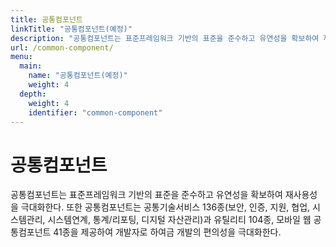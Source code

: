 ```yaml
---
title: 공통컴포넌트
linkTitle: "공통컴포넌트(예정)"
description: "공통컴포넌트는 표준프레임워크 기반의 표준을 준수하고 유연성을 확보하여 재사용성을 극대화한다. 또한 공통컴포넌트는 공통기술서비스 136종(보안, 인증, 지원, 협업, 시스템관리, 시스템연계, 통계/리포팅, 디지털 자산관리)과 유틸리티 104종, 모바일 웹 공통컴포넌트 41종을 제공하여 개발자로 하여금 개발의 편의성을 극대화한다."
url: /common-component/
menu:
  main:
    name: "공통컴포넌트(예정)"
    weight: 4
  depth:
    weight: 4
    identifier: "common-component"
---
```

# 공통컴포넌트

공통컴포넌트는 표준프레임워크 기반의 표준을 준수하고 유연성을 확보하여 재사용성을 극대화한다. 또한 공통컴포넌트는 공통기술서비스 136종(보안, 인증, 지원, 협업, 시스템관리, 시스템연계, 통계/리포팅, 디지털 자산관리)과 유틸리티 104종, 모바일 웹 공통컴포넌트 41종을 제공하여 개발자로 하여금 개발의 편의성을 극대화한다.  
   